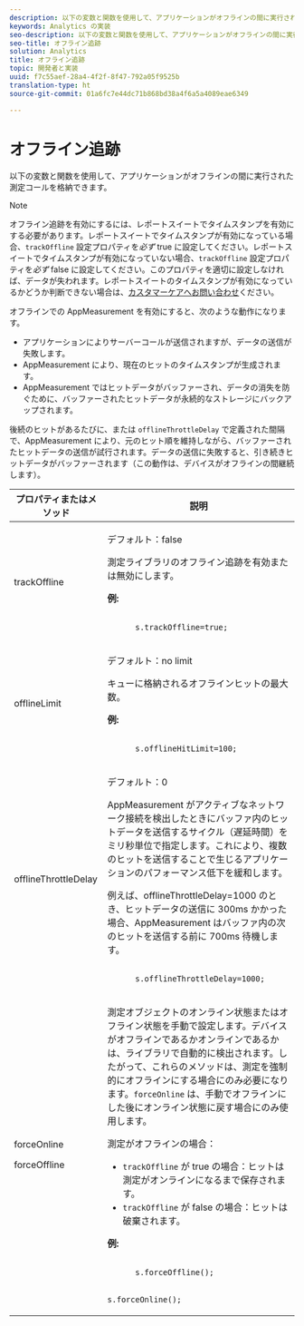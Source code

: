 ```yaml
---
description: 以下の変数と関数を使用して、アプリケーションがオフラインの間に実行された測定コールを格納できます。
keywords: Analytics の実装
seo-description: 以下の変数と関数を使用して、アプリケーションがオフラインの間に実行された測定コールを格納できます。
seo-title: オフライン追跡
solution: Analytics
title: オフライン追跡
topic: 開発者と実装
uuid: f7c55aef-28a4-4f2f-8f47-792a05f9525b
translation-type: ht
source-git-commit: 01a6fc7e44dc71b868bd38a4f6a5a4089eae6349

---
```



# オフライン追跡

以下の変数と関数を使用して、アプリケーションがオフラインの間に実行された測定コールを格納できます。

>[!NOTE]
>
>オフライン追跡を有効にするには、レポートスイートでタイムスタンプを有効にする必要があります。レポートスイートでタイムスタンプが有効になっている場合、`trackOffline` 設定プロパティを&#x200B;*必ず* true に設定してください。レポートスイートでタイムスタンプが有効になっていない場合、`trackOffline` 設定プロパティを&#x200B;*必ず* false に設定してください。このプロパティを適切に設定しなければ、データが失われます。レポートスイートのタイムスタンプが有効になっているかどうか判断できない場合は、[カスタマーケアへお問い合わせ](https://helpx.adobe.com/jp/contact/enterprise-support.ec.html#analytics)ください。

オフラインでの AppMeasurement を有効にすると、次のような動作になります。

* アプリケーションによりサーバーコールが送信されますが、データの送信が失敗します。
* AppMeasurement により、現在のヒットのタイムスタンプが生成されます。
* AppMeasurement ではヒットデータがバッファーされ、データの消失を防ぐために、バッファーされたヒットデータが永続的なストレージにバックアップされます。

後続のヒットがあるたびに、または `offlineThrottleDelay` で定義された間隔で、AppMeasurement により、元のヒット順を維持しながら、バッファーされたヒットデータの送信が試行されます。データの送信に失敗すると、引き続きヒットデータがバッファーされます（この動作は、デバイスがオフラインの間継続します）。

<table id="table_E8FD8C89025C4E819FE2FEBC7A78984D"> 
 <thead> 
  <tr> 
   <th colname="col1" class="entry"> プロパティまたはメソッド </th> 
   <th colname="col2" class="entry"> 説明 </th> 
  </tr> 
 </thead>
 <tbody> 
  <tr> 
   <td colname="col1"> <p>trackOffline </p> </td> 
   <td colname="col2"> <p>デフォルト：false </p> <p>測定ライブラリのオフライン追跡を有効または無効にします。 </p> <p> <b>例:</b> </p> 
    <code class="syntax c">
      s.trackOffline=true; 
    </code> </td> 
  </tr> 
  <tr> 
   <td colname="col1"> <p>offlineLimit </p> </td> 
   <td colname="col2"> <p>デフォルト：no limit </p> <p>キューに格納されるオフラインヒットの最大数。 </p> <p> <b>例:</b> </p> 
    <code class="syntax c">
      s.offlineHitLimit=100; 
    </code> </td> 
  </tr> 
  <tr> 
   <td colname="col1"> <p>offlineThrottleDelay </p> </td> 
   <td colname="col2"> <p>デフォルト：0 </p> <p>AppMeasurement がアクティブなネットワーク接続を検出したときにバッファ内のヒットデータを送信するサイクル（遅延時間）をミリ秒単位で指定します。これにより、複数のヒットを送信することで生じるアプリケーションのパフォーマンス低下を緩和します。 </p> <p>例えば、offlineThrottleDelay=1000 のとき、ヒットデータの送信に 300ms かかった場合、AppMeasurement はバッファ内の次のヒットを送信する前に 700ms 待機します。 </p> 
    <code class="syntax c">
      s.offlineThrottleDelay=1000; 
    </code> </td> 
  </tr> 
  <tr> 
   <td colname="col1"> <p>forceOnline </p> <p>forceOffline </p> </td> 
   <td colname="col2"> <p> 測定オブジェクトのオンライン状態またはオフライン状態を手動で設定します。デバイスがオフラインであるかオンラインであるかは、ライブラリで自動的に検出されます。したがって、これらのメソッドは、測定を強制的にオフラインにする場合にのみ必要になります。<code>forceOnline</code> は、手動でオフラインにした後にオンライン状態に戻す場合にのみ使用します。 </p> <p>測定がオフラインの場合： </p> 
    <ul id="ul_5A9CFD2968F64F938652C1D779EB7589"> 
     <li id="li_AF074C55DFED4DC8BD8CF3D25805040C"> <code>trackOffline</code> が true の場合：ヒットは測定がオンラインになるまで保存されます。 </li> 
     <li id="li_6A623377462548DB97C31654EADCFAF3"> <code>trackOffline</code> が false の場合：ヒットは破棄されます。 </li> 
    </ul> <p> <b>例:</b> </p> 
    <code class="syntax c">
      s.forceOffline();

s.forceOnline();
</code> </td>
</tr> 
 </tbody> 
</table>
